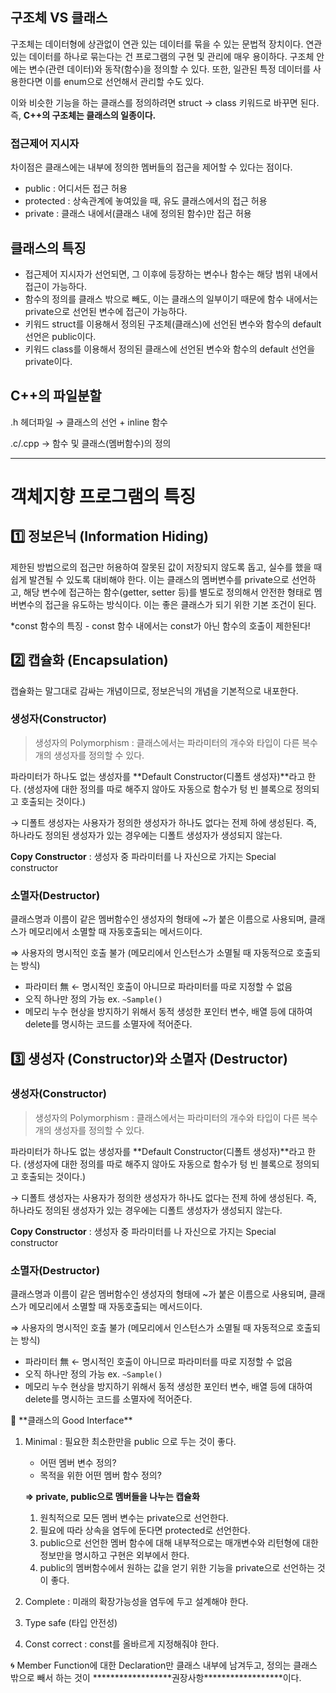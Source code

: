 ## 구조체 VS 클래스

구조체는 데이터형에 상관없이 연관 있는 데이터를 묶을 수 있는 문법적 장치이다. 연관 있는 데이터를 하나로 묶는다는 건 프로그램의 구현 및 관리에 매우 용이하다. 구조체 안에는 변수(관련 데이터)와 동작(함수)을 정의할 수 있다. 또한, 일관된 특정 데이터를 사용한다면 이를 enum으로 선언해서 관리할 수도 있다. 

이와 비슷한 기능을 하는 클래스를 정의하려면 struct → class 키워드로 바꾸면 된다. 즉, **C++의 구조체는 클래스의 일종이다.** 

### 접근제어 지시자

차이점은 클래스에는 내부에 정의한 멤버들의 접근을 제어할 수 있다는 점이다. 

- public : 어디서든 접근 허용
- protected : 상속관계에 놓여있을 때, 유도 클래스에서의 접근 허용
- private : 클래스 내에서(클래스 내에 정의된 함수)만 접근 허용

## 클래스의 특징

- 접근제어 지시자가 선언되면, 그 이후에 등장하는 변수나 함수는 해당 범위 내에서 접근이 가능하다.
- 함수의 정의를 클래스 밖으로 빼도, 이는 클래스의 일부이기 때문에 함수 내에서는 private으로 선언된 변수에 접근이 가능하다.
- 키워드 struct를 이용해서 정의된 구조체(클래스)에 선언된 변수와 함수의 default 선언은 public이다.
- 키워드 class를 이용해서 정의된 클래스에 선언된 변수와 함수의 default 선언을 private이다.

## C++의 파일분할

.h 헤더파일 → 클래스의 선언 + inline 함수

.c/.cpp → 함수 및 클래스(멤버함수)의 정의

---

# 객체지향 프로그램의 특징

## 1️⃣ 정보은닉 (Information Hiding)

제한된 방법으로의 접근만 허용하여 잘못된 값이 저장되지 않도록 돕고, 실수를 했을 때 쉽게 발견될 수 있도록 대비해야 한다. 이는 클래스의 멤버변수를 private으로 선언하고, 해당 변수에 접근하는 함수(getter, setter 등)를 별도로 정의해서 안전한 형태로 멤버변수의 접근을 유도하는 방식이다. 이는 좋은 클래스가 되기 위한 기본 조건이 된다. 

*const 함수의 특징 - const 함수 내에서는 const가 아닌 함수의 호출이 제한된다!

## 2️⃣ 캡슐화 (Encapsulation)

캡슐화는 말그대로 감싸는 개념이므로, 정보은닉의 개념을 기본적으로 내포한다. 
### 생성자(Constructor)

> 생성자의 Polymorphism : 클래스에서는 파라미터의 개수와 타입이 다른 복수 개의 생성자를 정의할 수 있다.
> 

파라미터가 하나도 없는 생성자를 **Default Constructor(디폴트 생성자)**라고 한다. (생성자에 대한 정의를 따로 해주지 않아도 자동으로 함수가 텅 빈 블록으로 정의되고 호출되는 것이다.)

→ 디폴트 생성자는 사용자가 정의한 생성자가 하나도 없다는 전제 하에 생성된다. 즉, 하나라도 정의된 생성자가 있는 경우에는 디폴트 생성자가 생성되지 않는다. 

**Copy Constructor** : 생성자 중 파라미터를 나 자신으로 가지는 Special constructor

### 소멸자(Destructor)

클래스명과 이름이 같은 멤버함수인 생성자의 형태에 ~가 붙은 이름으로 사용되며, 클래스가 메모리에서 소멸할 때 자동호출되는 메서드이다. 

⇒ 사용자의 명시적인 호출 불가 (메모리에서 인스턴스가 소멸될 때 자동적으로 호출되는 방식)

- 파라미터 無 ← 명시적인 호출이 아니므로 파라미터를 따로 지정할 수 없음
- 오직 하나만 정의 가능  ex. `~Sample()`
- 메모리 누수 현상을 방지하기 위해서 동적 생성한 포인터 변수, 배열 등에 대하여 delete를 명시하는 코드를 소멸자에 적어준다.

## 3️⃣ 생성자 (Constructor)와 소멸자 (Destructor)
### 생성자(Constructor)

> 생성자의 Polymorphism : 클래스에서는 파라미터의 개수와 타입이 다른 복수 개의 생성자를 정의할 수 있다.
> 

파라미터가 하나도 없는 생성자를 **Default Constructor(디폴트 생성자)**라고 한다. (생성자에 대한 정의를 따로 해주지 않아도 자동으로 함수가 텅 빈 블록으로 정의되고 호출되는 것이다.)

→ 디폴트 생성자는 사용자가 정의한 생성자가 하나도 없다는 전제 하에 생성된다. 즉, 하나라도 정의된 생성자가 있는 경우에는 디폴트 생성자가 생성되지 않는다. 

**Copy Constructor** : 생성자 중 파라미터를 나 자신으로 가지는 Special constructor

### 소멸자(Destructor)

클래스명과 이름이 같은 멤버함수인 생성자의 형태에 ~가 붙은 이름으로 사용되며, 클래스가 메모리에서 소멸할 때 자동호출되는 메서드이다. 

⇒ 사용자의 명시적인 호출 불가 (메모리에서 인스턴스가 소멸될 때 자동적으로 호출되는 방식)

- 파라미터 無 ← 명시적인 호출이 아니므로 파라미터를 따로 지정할 수 없음
- 오직 하나만 정의 가능  ex. `~Sample()`
- 메모리 누수 현상을 방지하기 위해서 동적 생성한 포인터 변수, 배열 등에 대하여 delete를 명시하는 코드를 소멸자에 적어준다.

<aside>
📓 **클래스의 Good Interface**

1. Minimal : 필요한 최소한만을 public 으로 두는 것이 좋다.
    - 어떤 멤버 변수 정의?
    - 목적을 위한 어떤 멤버 함수 정의?
    
    **⇒ private, public으로 멤버들을 나누는 캡슐화**
    
    1. 원칙적으로 모든 멤버 변수는 private으로 선언한다. 
    2. 필요에 따라 상속을 염두에 둔다면 protected로 선언한다. 
    3. public으로 선언한 멤버 함수에 대해 내부적으로는 매개변수와 리턴형에 대한 정보만을 명시하고 구현은 외부에서 한다. 
    4. public의 멤버함수에서 원하는 값을 얻기 위한 기능을 private으로 선언하는 것이 좋다.
2. Complete : 미래의 확장가능성을 염두에 두고 설계해야 한다.
3. Type safe (타입 안전성)
4. Const correct : const를 올바르게 지정해줘야 한다. 
</aside>

<aside>
🌀 Member Function에 대한 Declaration만 클래스 내부에 남겨두고, 정의는 클래스 밖으로 빼서 하는 것이 ******************권장사항******************이다.

</aside>
